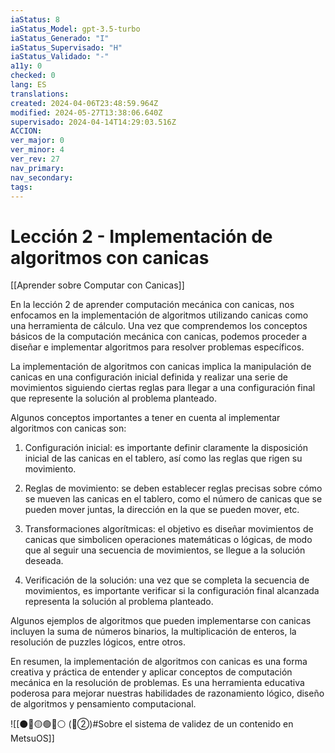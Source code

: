 ```yaml
---
iaStatus: 8
iaStatus_Model: gpt-3.5-turbo
iaStatus_Generado: "I"
iaStatus_Supervisado: "H"
iaStatus_Validado: "-"
a11y: 0
checked: 0
lang: ES
translations: 
created: 2024-04-06T23:48:59.964Z
modified: 2024-05-27T13:38:06.640Z
supervisado: 2024-04-14T14:29:03.516Z
ACCION: 
ver_major: 0
ver_minor: 4
ver_rev: 27
nav_primary: 
nav_secondary: 
tags:
---
```

# Lección 2 - Implementación de algoritmos con canicas

[[Aprender sobre Computar con Canicas]]

En la lección 2 de aprender computación mecánica con canicas, nos enfocamos en la implementación de algoritmos utilizando canicas como una herramienta de cálculo. Una vez que comprendemos los conceptos básicos de la computación mecánica con canicas, podemos proceder a diseñar e implementar algoritmos para resolver problemas específicos.

La implementación de algoritmos con canicas implica la manipulación de canicas en una configuración inicial definida y realizar una serie de movimientos siguiendo ciertas reglas para llegar a una configuración final que represente la solución al problema planteado.

Algunos conceptos importantes a tener en cuenta al implementar algoritmos con canicas son:

1. Configuración inicial: es importante definir claramente la disposición inicial de las canicas en el tablero, así como las reglas que rigen su movimiento.

2. Reglas de movimiento: se deben establecer reglas precisas sobre cómo se mueven las canicas en el tablero, como el número de canicas que se pueden mover juntas, la dirección en la que se pueden mover, etc.

3. Transformaciones algorítmicas: el objetivo es diseñar movimientos de canicas que simbolicen operaciones matemáticas o lógicas, de modo que al seguir una secuencia de movimientos, se llegue a la solución deseada.

4. Verificación de la solución: una vez que se completa la secuencia de movimientos, es importante verificar si la configuración final alcanzada representa la solución al problema planteado.

Algunos ejemplos de algoritmos que pueden implementarse con canicas incluyen la suma de números binarios, la multiplicación de enteros, la resolución de puzzles lógicos, entre otros.

En resumen, la implementación de algoritmos con canicas es una forma creativa y práctica de entender y aplicar conceptos de computación mecánica en la resolución de problemas. Es una herramienta educativa poderosa para mejorar nuestras habilidades de razonamiento lógico, diseño de algoritmos y pensamiento computacional.

![[⚫🔴🟡🟢🔵⚪ (🔴②)#Sobre el sistema de validez de un contenido en MetsuOS]]